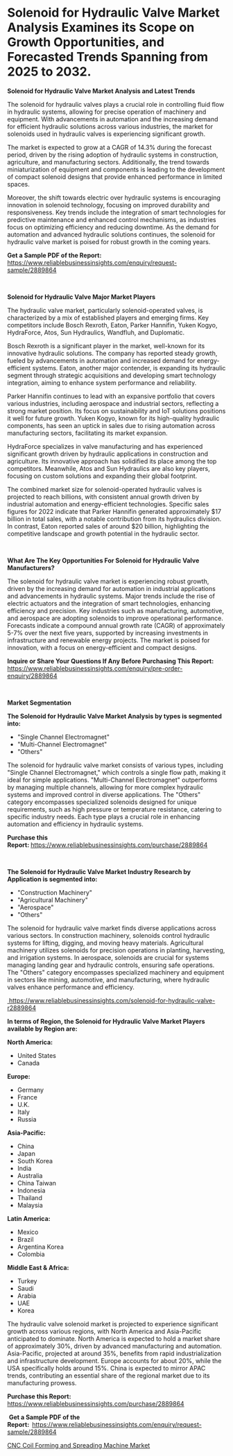 <p><h1>Solenoid for Hydraulic Valve Market Analysis Examines its Scope on Growth Opportunities, and Forecasted Trends Spanning from 2025 to 2032.</h1></p><p><strong>Solenoid for Hydraulic Valve Market Analysis and Latest Trends</strong></p>
<p><p>The solenoid for hydraulic valves plays a crucial role in controlling fluid flow in hydraulic systems, allowing for precise operation of machinery and equipment. With advancements in automation and the increasing demand for efficient hydraulic solutions across various industries, the market for solenoids used in hydraulic valves is experiencing significant growth. </p><p>The market is expected to grow at a CAGR of 14.3% during the forecast period, driven by the rising adoption of hydraulic systems in construction, agriculture, and manufacturing sectors. Additionally, the trend towards miniaturization of equipment and components is leading to the development of compact solenoid designs that provide enhanced performance in limited spaces. </p><p>Moreover, the shift towards electric over hydraulic systems is encouraging innovation in solenoid technology, focusing on improved durability and responsiveness. Key trends include the integration of smart technologies for predictive maintenance and enhanced control mechanisms, as industries focus on optimizing efficiency and reducing downtime. As the demand for automation and advanced hydraulic solutions continues, the solenoid for hydraulic valve market is poised for robust growth in the coming years.</p></p>
<p><strong>Get a Sample PDF of the Report:&nbsp;</strong> <a href="https://www.reliablebusinessinsights.com/enquiry/request-sample/2889864?utm_campaign=3051&utm_medium=2&utm_source=Github&utm_content=ia&utm_term=14032025&utm_id=solenoid-for-hydraulic-valve">https://www.reliablebusinessinsights.com/enquiry/request-sample/2889864</a></p>
<p>&nbsp;</p>
<p><strong>Solenoid for Hydraulic Valve Major Market Players</strong></p>
<p><p>The hydraulic valve market, particularly solenoid-operated valves, is characterized by a mix of established players and emerging firms. Key competitors include Bosch Rexroth, Eaton, Parker Hannifin, Yuken Kogyo, HydraForce, Atos, Sun Hydraulics, Wandfluh, and Duplomatic. </p><p>Bosch Rexroth is a significant player in the market, well-known for its innovative hydraulic solutions. The company has reported steady growth, fueled by advancements in automation and increased demand for energy-efficient systems. Eaton, another major contender, is expanding its hydraulic segment through strategic acquisitions and developing smart technology integration, aiming to enhance system performance and reliability.</p><p>Parker Hannifin continues to lead with an expansive portfolio that covers various industries, including aerospace and industrial sectors, reflecting a strong market position. Its focus on sustainability and IoT solutions positions it well for future growth. Yuken Kogyo, known for its high-quality hydraulic components, has seen an uptick in sales due to rising automation across manufacturing sectors, facilitating its market expansion.</p><p>HydraForce specializes in valve manufacturing and has experienced significant growth driven by hydraulic applications in construction and agriculture. Its innovative approach has solidified its place among the top competitors. Meanwhile, Atos and Sun Hydraulics are also key players, focusing on custom solutions and expanding their global footprint.</p><p>The combined market size for solenoid-operated hydraulic valves is projected to reach billions, with consistent annual growth driven by industrial automation and energy-efficient technologies. Specific sales figures for 2022 indicate that Parker Hannifin generated approximately $17 billion in total sales, with a notable contribution from its hydraulics division. In contrast, Eaton reported sales of around $20 billion, highlighting the competitive landscape and growth potential in the hydraulic sector.</p></p>
<p>&nbsp;</p>
<p><strong>What Are The Key Opportunities For Solenoid for Hydraulic Valve Manufacturers?</strong></p>
<p><p>The solenoid for hydraulic valve market is experiencing robust growth, driven by the increasing demand for automation in industrial applications and advancements in hydraulic systems. Major trends include the rise of electric actuators and the integration of smart technologies, enhancing efficiency and precision. Key industries such as manufacturing, automotive, and aerospace are adopting solenoids to improve operational performance. Forecasts indicate a compound annual growth rate (CAGR) of approximately 5-7% over the next five years, supported by increasing investments in infrastructure and renewable energy projects. The market is poised for innovation, with a focus on energy-efficient and compact designs.</p></p>
<p><strong>Inquire or Share Your Questions If Any Before Purchasing This Report:</strong> <a href="https://www.reliablebusinessinsights.com/enquiry/pre-order-enquiry/2889864?utm_campaign=3051&utm_medium=2&utm_source=Github&utm_content=ia&utm_term=14032025&utm_id=solenoid-for-hydraulic-valve">https://www.reliablebusinessinsights.com/enquiry/pre-order-enquiry/2889864</a></p>
<p>&nbsp;</p>
<p><strong>Market Segmentation</strong></p>
<p><strong>The Solenoid for Hydraulic Valve Market Analysis by types is segmented into:</strong></p>
<p><ul><li>"Single Channel Electromagnet"</li><li>"Multi-Channel Electromagnet"</li><li>"Others"</li></ul></p>
<p><p>The solenoid for hydraulic valve market consists of various types, including "Single Channel Electromagnet," which controls a single flow path, making it ideal for simple applications. "Multi-Channel Electromagnet" outperforms by managing multiple channels, allowing for more complex hydraulic systems and improved control in diverse applications. The "Others" category encompasses specialized solenoids designed for unique requirements, such as high pressure or temperature resistance, catering to specific industry needs. Each type plays a crucial role in enhancing automation and efficiency in hydraulic systems.</p></p>
<p><strong>Purchase this Report:&nbsp;</strong><a href="https://www.reliablebusinessinsights.com/purchase/2889864?utm_campaign=3051&utm_medium=2&utm_source=Github&utm_content=ia&utm_term=14032025&utm_id=solenoid-for-hydraulic-valve">https://www.reliablebusinessinsights.com/purchase/2889864</a></p>
<p>&nbsp;</p>
<p><strong>The Solenoid for Hydraulic Valve Market Industry Research by Application is segmented into:</strong></p>
<p><ul><li>"Construction Machinery"</li><li>"Agricultural Machinery"</li><li>"Aerospace"</li><li>"Others"</li></ul></p>
<p><p>The solenoid for hydraulic valve market finds diverse applications across various sectors. In construction machinery, solenoids control hydraulic systems for lifting, digging, and moving heavy materials. Agricultural machinery utilizes solenoids for precision operations in planting, harvesting, and irrigation systems. In aerospace, solenoids are crucial for systems managing landing gear and hydraulic controls, ensuring safe operations. The "Others" category encompasses specialized machinery and equipment in sectors like mining, automotive, and manufacturing, where hydraulic valves enhance performance and efficiency.</p></p>
<p><a href="https://www.reliablebusinessinsights.com/solenoid-for-hydraulic-valve-r2889864?utm_campaign=3051&utm_medium=2&utm_source=Github&utm_content=ia&utm_term=14032025&utm_id=solenoid-for-hydraulic-valve">&nbsp;https://www.reliablebusinessinsights.com/solenoid-for-hydraulic-valve-r2889864</a></p>
<p><strong>In terms of Region, the Solenoid for Hydraulic Valve Market Players available by Region are:</strong></p>
<p>
    <p> <strong> North America: </strong>
        <ul>
            <li>United States</li>
            <li>Canada</li>
        </ul>
        </p> 
    <p> <strong> Europe: </strong>
        <ul>
            <li>Germany</li>
            <li>France</li>
            <li>U.K.</li>
            <li>Italy</li>
            <li>Russia</li>
        </ul>
        </p> 
    <p> <strong> Asia-Pacific: </strong>
        <ul>
            <li>China</li>
            <li>Japan</li>
            <li>South Korea</li>
            <li>India</li>
            <li>Australia</li>
            <li>China Taiwan</li>
            <li>Indonesia</li>
            <li>Thailand</li>
            <li>Malaysia</li>
        </ul>
        </p> 
    <p> <strong> Latin America: </strong>
        <ul>
            <li>Mexico</li>
            <li>Brazil</li>
            <li>Argentina Korea</li>
            <li>Colombia</li>
        </ul>
        </p> 
    <p> <strong> Middle East & Africa: </strong>
        <ul>
            <li>Turkey</li>
            <li>Saudi</li>
            <li>Arabia</li>
            <li>UAE</li>
            <li>Korea</li>
        </ul>
    </p>
    </p>
<p><p>The hydraulic valve solenoid market is projected to experience significant growth across various regions, with North America and Asia-Pacific anticipated to dominate. North America is expected to hold a market share of approximately 30%, driven by advanced manufacturing and automation. Asia-Pacific, projected at around 35%, benefits from rapid industrialization and infrastructure development. Europe accounts for about 20%, while the USA specifically holds around 15%. China is expected to mirror APAC trends, contributing an essential share of the regional market due to its manufacturing prowess.</p></p>
<p><strong>Purchase this Report: </strong><a href="https://www.reliablebusinessinsights.com/purchase/2889864?utm_campaign=3051&utm_medium=2&utm_source=Github&utm_content=ia&utm_term=14032025&utm_id=solenoid-for-hydraulic-valve">https://www.reliablebusinessinsights.com/purchase/2889864</a></p>
<p>&nbsp;<strong>Get a Sample PDF of the Report:&nbsp;&nbsp;</strong><a href="https://www.reliablebusinessinsights.com/enquiry/request-sample/2889864?utm_campaign=3051&utm_medium=2&utm_source=Github&utm_content=ia&utm_term=14032025&utm_id=solenoid-for-hydraulic-valve">https://www.reliablebusinessinsights.com/enquiry/request-sample/2889864</a></p>
<p><strong></strong></p>
<p><p><a href="https://github.com/haaszgettre6/Market-Research-Report-List-1/blob/main/cnc-coil-forming-and-spreading-machine-market.md?utm_campaign=3051&utm_medium=2&utm_source=Github&utm_content=ia&utm_term=14032025&utm_id=solenoid-for-hydraulic-valve">CNC Coil Forming and Spreading Machine Market</a></p></p>